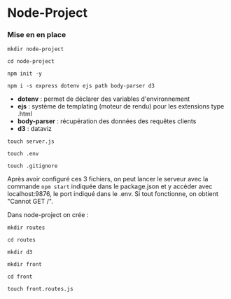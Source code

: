 # Node-Project

### Mise en en place
`mkdir node-project`

`cd node-project`

`npm init -y`

`npm i -s express dotenv ejs path body-parser d3`

 - **dotenv** : permet de déclarer des variables d'environnement
 - **ejs** : système de templating (moteur de rendu) pour les extensions type .html
 - **body-parser** : récupération des données des requêtes clients
 - **d3** : dataviz
 
`touch server.js`

`touch .env`

`touch .gitignore`

Après avoir configuré ces 3 fichiers, on peut lancer le serveur avec la commande `npm start` indiquée dans le package.json et y accéder avec localhost:9876, le port indiqué dans le .env. Si tout fonctionne, on obtient "Cannot GET /".

Dans node-project on crée :

`mkdir routes`

`cd routes` 

`mkdir d3`

`mkdir front`

`cd front`

`touch front.routes.js`